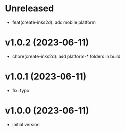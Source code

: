 # Unreleased

- feat(create-inks2d): add mobile platform

# v1.0.2 (2023-06-11)

- chore(create-inks2d): add platform-* folders in build

# v1.0.1 (2023-06-11)

- fix: typo

# v1.0.0 (2023-06-11)

- initial version